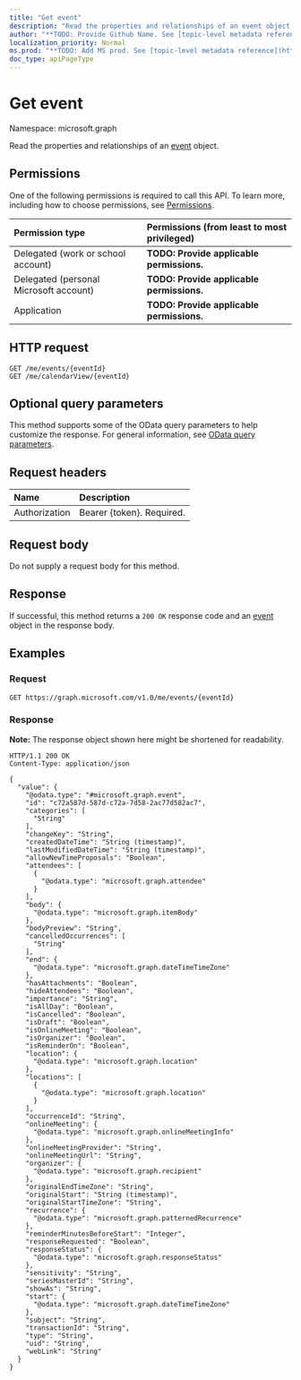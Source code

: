 ```yaml
---
title: "Get event"
description: "Read the properties and relationships of an event object."
author: "**TODO: Provide Github Name. See [topic-level metadata reference](https://msgo.azurewebsites.net/add/document/guidelines/metadata.html#topic-level-metadata)**"
localization_priority: Normal
ms.prod: "**TODO: Add MS prod. See [topic-level metadata reference](https://msgo.azurewebsites.net/add/document/guidelines/metadata.html#topic-level-metadata)**"
doc_type: apiPageType
---
```


# Get event
Namespace: microsoft.graph



Read the properties and relationships of an [event](../resources/event.md) object.

## Permissions
One of the following permissions is required to call this API. To learn more, including how to choose permissions, see [Permissions](/graph/permissions-reference).

|Permission type|Permissions (from least to most privileged)|
|:---|:---|
|Delegated (work or school account)|**TODO: Provide applicable permissions.**|
|Delegated (personal Microsoft account)|**TODO: Provide applicable permissions.**|
|Application|**TODO: Provide applicable permissions.**|

## HTTP request

<!-- {
  "blockType": "ignored"
}
-->
``` http
GET /me/events/{eventId}
GET /me/calendarView/{eventId}
```

## Optional query parameters
This method supports some of the OData query parameters to help customize the response. For general information, see [OData query parameters](/graph/query-parameters).

## Request headers
|Name|Description|
|:---|:---|
|Authorization|Bearer {token}. Required.|

## Request body
Do not supply a request body for this method.

## Response

If successful, this method returns a `200 OK` response code and an [event](../resources/event.md) object in the response body.

## Examples

### Request
<!-- {
  "blockType": "request",
  "name": "get_event"
}
-->
``` http
GET https://graph.microsoft.com/v1.0/me/events/{eventId}
```


### Response
**Note:** The response object shown here might be shortened for readability.
<!-- {
  "blockType": "response",
  "truncated": true,
  "@odata.type": "microsoft.graph.event"
}
-->
``` http
HTTP/1.1 200 OK
Content-Type: application/json

{
  "value": {
    "@odata.type": "#microsoft.graph.event",
    "id": "c72a587d-587d-c72a-7d58-2ac77d582ac7",
    "categories": [
      "String"
    ],
    "changeKey": "String",
    "createdDateTime": "String (timestamp)",
    "lastModifiedDateTime": "String (timestamp)",
    "allowNewTimeProposals": "Boolean",
    "attendees": [
      {
        "@odata.type": "microsoft.graph.attendee"
      }
    ],
    "body": {
      "@odata.type": "microsoft.graph.itemBody"
    },
    "bodyPreview": "String",
    "cancelledOccurrences": [
      "String"
    ],
    "end": {
      "@odata.type": "microsoft.graph.dateTimeTimeZone"
    },
    "hasAttachments": "Boolean",
    "hideAttendees": "Boolean",
    "importance": "String",
    "isAllDay": "Boolean",
    "isCancelled": "Boolean",
    "isDraft": "Boolean",
    "isOnlineMeeting": "Boolean",
    "isOrganizer": "Boolean",
    "isReminderOn": "Boolean",
    "location": {
      "@odata.type": "microsoft.graph.location"
    },
    "locations": [
      {
        "@odata.type": "microsoft.graph.location"
      }
    ],
    "occurrenceId": "String",
    "onlineMeeting": {
      "@odata.type": "microsoft.graph.onlineMeetingInfo"
    },
    "onlineMeetingProvider": "String",
    "onlineMeetingUrl": "String",
    "organizer": {
      "@odata.type": "microsoft.graph.recipient"
    },
    "originalEndTimeZone": "String",
    "originalStart": "String (timestamp)",
    "originalStartTimeZone": "String",
    "recurrence": {
      "@odata.type": "microsoft.graph.patternedRecurrence"
    },
    "reminderMinutesBeforeStart": "Integer",
    "responseRequested": "Boolean",
    "responseStatus": {
      "@odata.type": "microsoft.graph.responseStatus"
    },
    "sensitivity": "String",
    "seriesMasterId": "String",
    "showAs": "String",
    "start": {
      "@odata.type": "microsoft.graph.dateTimeTimeZone"
    },
    "subject": "String",
    "transactionId": "String",
    "type": "String",
    "uid": "String",
    "webLink": "String"
  }
}
```

